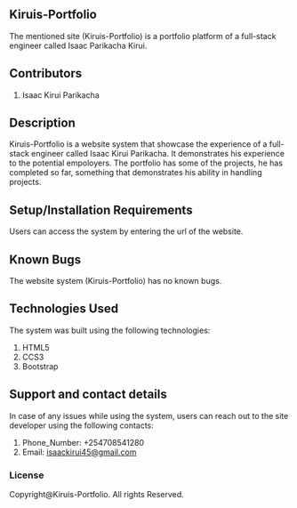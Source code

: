 ## Kiruis-Portfolio
The mentioned site (Kiruis-Portfolio) is a portfolio platform of a full-stack engineer called Isaac Parikacha Kirui.
## Contributors
1. Isaac Kirui Parikacha
## Description
Kiruis-Portfolio is a website system that showcase the experience of a full-stack engineer called Isaac Kirui Parikacha. It demonstrates his experience to the potential empoloyers. The portfolio has some of the projects, he has completed so far, something that demonstrates his ability in handling projects.
## Setup/Installation Requirements
Users can access the system by entering the url of the website.
## Known Bugs
The website system (Kiruis-Portfolio) has no known bugs.
## Technologies Used
The system was built using the following technologies:
1. HTML5
2. CCS3
3. Bootstrap
## Support and contact details
In case of any issues while using the system, users can reach out to the site developer using the following contacts:
1. Phone_Number: +254708541280
2. Email: isaackirui45@gmail.com
### License
Copyright@Kiruis-Portfolio. All rights Reserved.

  